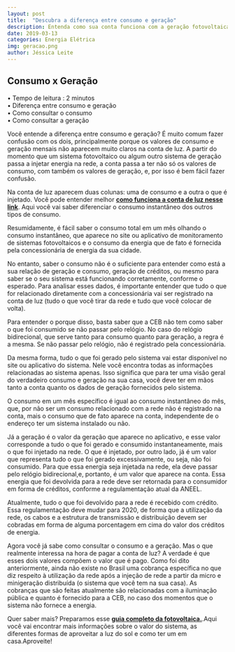 ```yaml
---
layout: post
title:  "Descubra a diferença entre consumo e geração"
description: Entenda como sua conta funciona com a geração fotovoltaica
date: 2019-03-13
categories: Energia Elétrica
img: geracao.png
author: Jéssica Leite
---
```



<h2>Consumo x Geração</h2>
  
•	Tempo de leitura : 2 minutos    
•	Diferença entre consumo e geração     
•	Como consultar o consumo     
•	Como consultar a geração  


Você entende a diferença entre consumo e geração? É muito comum fazer confusão com os dois, principalmente porque os valores de consumo e geração mensais não aparecem muito claros na conta de luz. A partir do momento que um sistema fotovoltaico ou algum outro sistema de geração passa a injetar energia na rede, a conta passa a ter não só os valores de consumo, com também os valores de geração, e, por isso é bem fácil fazer confusão.

Na conta de luz aparecem duas colunas: uma de consumo e a outra o que é injetado. Você pode entender melhor **[como funciona a conta de luz nesse link](http://primariaenergia.com/blog/consumo-real/ )**. Aqui você vai saber diferenciar o consumo instantâneo dos outros tipos de consumo.

Resumidamente, é fácil saber o consumo total em um mês olhando o consumo instantâneo, que aparece no site ou aplicativo de monitoramento de sistemas fotovoltaicos e o consumo da energia que de fato é fornecida pela concessionária de energia da sua cidade. 

No entanto, saber o consumo não é o suficiente para entender como está a sua relação de geração e consumo, geração de créditos, ou mesmo para saber se o seu sistema está funcionando corretamente, conforme o esperado.
Para analisar esses dados, é importante entender que tudo o que for relacionado diretamente com a concessionária vai ser registrado na conta de luz (tudo o que você tirar da rede e tudo que você colocar de volta). 

Para entender o porque disso, basta saber que a CEB não tem como saber o que foi consumido se não passar pelo relógio. No caso do relógio bidirecional, que serve tanto para consumo quanto para geração, a regra é a mesma. Se não passar pelo relógio, não é registrado pela concessionária.

Da mesma  forma, tudo o que foi gerado pelo sistema vai estar disponível no site ou aplicativo do sistema. Nele você encontra todas as informações relacionadas ao sistema apenas. Isso significa que para ter uma visão geral do verdadeiro consumo e geração na sua casa, você deve ter em mãos tanto a conta quanto os dados de geração fornecidos pelo sistema.

<div role="main" id="conta-de-luz-35e5f04fddf96517c6e0"></div>
<script type="text/javascript" src="https://d335luupugsy2.cloudfront.net/js/rdstation-forms/stable/rdstation-forms.min.js"></script>
<script type="text/javascript">
  new RDStationForms('conta-de-luz-35e5f04fddf96517c6e0-html', 'UA-113322286-1').createForm();
</script>

O consumo em um mês específico é igual ao consumo instantâneo do mês, que, por não ser um consumo relacionado com a rede não é registrado na conta, mais o consumo que de fato aparece na conta, independente de o endereço ter um sistema instalado ou não.

Já a geração é o valor da geração que aparece no aplicativo, e esse valor corresponde a tudo o que foi gerado e consumido instantaneamente, mais o que foi injetado na rede. O que é injetado, por outro lado, já é um valor que representa tudo o que foi gerado excessivamente, ou seja, não foi consumido. Para que essa energia seja injetada na rede, ela deve passar pelo relógio bidirecional,e, portanto, é um valor que aparece na conta. 
Essa energia que foi devolvida para a rede deve ser retornada para o consumidor em forma de créditos, conforme a regulamentação atual da ANEEL. 

Atualmente, tudo o que foi devolvido para a rede é recebido com crédito. Essa regulamentação deve mudar para 2020, de forma que a utilização da rede, os cabos e a estrutura de transmissão e distribuição devem ser cobradas em forma de alguma porcentagem em cima do valor dos créditos de energia.

Agora você já sabe como consultar o consumo e a geração. Mas o que realmente interessa na hora de pagar a conta de luz? A verdade é que esses dois valores compõem o valor que é pago. Como foi dito anteriormente, ainda não existe no Brasil uma cobrança específica no que diz respeito à utilização da rede após a injeção de rede a partir da micro e minigeração distribuída (o sistema que você tem na sua casa). As cobranças que são feitas atualmente são relacionadas com a iluminação pública e quanto é fornecido para a CEB, no caso dos momentos que o sistema não fornece a energia. 

<div role="main" id="conta-de-luz-35e5f04fddf96517c6e0"></div>
<script type="text/javascript" src="https://d335luupugsy2.cloudfront.net/js/rdstation-forms/stable/rdstation-forms.min.js"></script>
<script type="text/javascript">
  new RDStationForms('conta-de-luz-35e5f04fddf96517c6e0-html', 'UA-113322286-1').createForm();
</script>


Quer saber mais? Preparamos esse **[guia completo da fotovoltaica.](https://conteudo.primariaenergia.com/e-book-guia-da-fotovoltaica)**.Aqui você vai encontrar mais informações sobre o valor do sistema, as diferentes formas de aproveitar a luz do sol e como ter um em casa.Aproveite!


